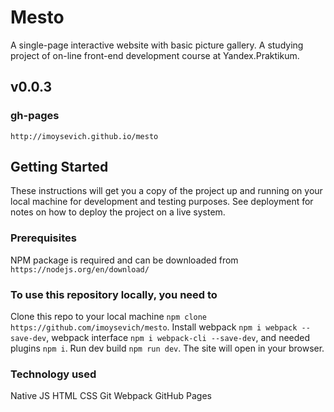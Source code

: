 # Mesto
A single-page interactive website with basic picture gallery. A studying project of on-line front-end development course at Yandex.Praktikum.

## v0.0.3

### gh-pages
`http://imoysevich.github.io/mesto`

## Getting Started
These instructions will get you a copy of the project up and running on your local machine for development and testing purposes. See deployment for notes on how to deploy the project on a live system.

### Prerequisites
NPM package is required and can be downloaded from `https://nodejs.org/en/download/`

### To use this repository locally, you need to
Clone this repo to your local machine `npm clone https://github.com/imoysevich/mesto`.
Install webpack `npm i webpack --save-dev`, webpack interface `npm i webpack-cli --save-dev`, and needed plugins `npm i`.
Run dev build `npm run dev`.
The site will open in your browser.

### Technology used
Native JS
HTML
CSS
Git
Webpack
GitHub Pages